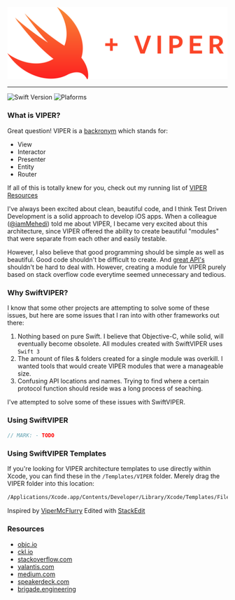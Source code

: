 ![Header](Assets/SwiftVIPER.png)

---

![Swift Version](https://img.shields.io/badge/Swift-3.0-orange.svg)
![Plaforms](https://img.shields.io/badge/Platform-iOS-lightgrey.svg)

### What is VIPER?

Great question! VIPER is a [backronym](https://en.wikipedia.org/wiki/Backronym) which stands for:

 - View
 - Interactor
 - Presenter
 - Entity
 - Router

If all of this is totally knew for you, check out my running list of [VIPER Resources](#resources)

I've always been excited about clean, beautiful code, and I think Test Driven Development is a solid approach to develop iOS apps. When a colleague ([@iamMehedi](https://github.com/iamMehedi)) told me about VIPER, I became very excited about this architecture, since VIPER offered the ability to create beautiful "modules" that were separate from each other and easily testable.

However, I also believe that good programming should be simple as well as beautiful. Good code shouldn't be difficult to create. And [great API's](https://youtu.be/qCdpTji8nxo?t=1m52s) shouldn't be hard to deal with. However, creating a module for VIPER purely based on stack overflow code everytime seemed unnecessary and tedious.

### Why SwiftVIPER?

I know that some other projects are attempting to solve some of these issues, but here are some issues that I ran into with other frameworks out there:

 1. Nothing based on pure Swift. I believe that Objective-C, while solid, will eventually become obsolete. All modules created with SwiftVIPER uses `Swift 3`
 2. The amount of files & folders created for a single module was overkill. I wanted tools that would create VIPER modules that were a manageable size.
 3. Confusing API locations and names. Trying to find where a certain protocol function should reside was a long process of seaching.

I've attempted to solve some of these issues with SwiftVIPER.

### Using SwiftVIPER

```swift
// MARK: - TODO
```

### Using SwiftVIPER Templates

If you're looking for VIPER architecture templates to use directly within Xcode, you can find these in the `/Templates/VIPER` folder. Merely drag the VIPER folder into this location:

```bash
/Applications/Xcode.app/Contents/Developer/Library/Xcode/Templates/File Templates
```

Inspired by [ViperMcFlurry](https://github.com/rambler-digital-solutions/ViperMcFlurry)
Edited with [StackEdit](https://stackedit.io/)


### Resources

 - [objc.io](https://www.objc.io/issues/13-architecture/viper/)
 - [ckl.io](https://www.ckl.io/blog/ios-project-architecture-using-viper/)
 - [stackoverflow.com](http://stackoverflow.com/questions/35132664/why-protocols-are-used-in-both-direction-in-viper-architecture-rather-than-in-on)
 - [yalantis.com](https://yalantis.com/blog/tree-of-models-as-an-alternative-app-architecture-model/)
 - [medium.com](https://medium.com/mobile-travel-technologies/architecting-mobile-apps-with-b-viper-modules-e94e277c8d68)
 - [speakerdeck.com](https://speakerdeck.com/sergigracia/clean-architecture-viper)
 - [brigade.engineering](https://brigade.engineering/brigades-experience-using-an-mvc-alternative-36ef1601a41f#.tezoetq87)
